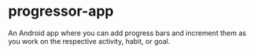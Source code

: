 # progressor-app
An Android app where you can add progress bars and increment them as you work on the respective activity, habit, or goal.
